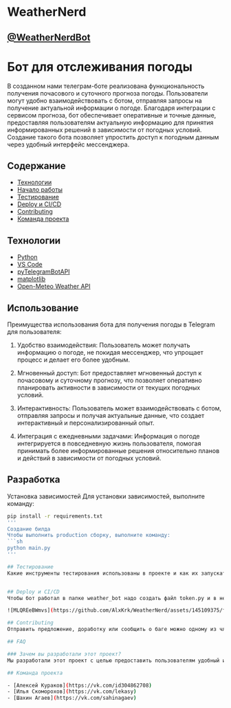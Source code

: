 # WeatherNerd
## [@WeatherNerdBot](https://telegram.me/WeatherNerdBot)
# Бот для отслеживания погоды
В созданном нами телеграм-боте реализована функциональность получения почасового и суточного прогноза погоды. Пользователи могут удобно взаимодействовать с ботом, отправляя запросы на получение актуальной информации о погоде. Благодаря интеграции с сервисом прогноза, бот обеспечивает оперативные и точные данные, предоставляя пользователям актуальную информацию для принятия информированных решений в зависимости от погодных условий. Создание такого бота позволяет упростить доступ к погодным данным через удобный интерфейс мессенджера.

## Содержание
- [Технологии](#технологии)
- [Начало работы](#начало-работы)
- [Тестирование](#тестирование)
- [Deploy и CI/CD](#deploy-и-ci/cd)
- [Contributing](#contributing)
- [Команда проекта](#команда-проекта)

## Технологии
- [Python](https://www.python.org/)
- [VS Code](https://code.visualstudio.com/)
- [pyTelegramBotAPI](https://pypi.org/project/pyTelegramBotAPI/)
- [matplotlib](https://matplotlib.org/)
- [Open-Meteo Weather API](https://open-meteo.com/)

## Использование
Преимущества использования бота для получения погоды в Telegram для пользователя:

1. Удобство взаимодействия: Пользователь может получать информацию о погоде, не покидая мессенджер, что упрощает процесс и делает его более удобным.

2. Мгновенный доступ: Бот предоставляет мгновенный доступ к почасовому и суточному прогнозу, что позволяет оперативно планировать активности в зависимости от текущих погодных условий.

3. Интерактивность: Пользователь может взаимодействовать с ботом, отправляя запросы и получая актуальные данные, что создает интерактивный и персонализированный опыт.

4. Интеграция с ежедневными задачами: Информация о погоде интегрируется в повседневную жизнь пользователя, помогая принимать более информированные решения относительно планов и действий в зависимости от погодных условий.

## Разработка
Установка зависимостей
Для установки зависимостей, выполните команду:
```sh
pip install -r requirements.txt
'''
Создание билда
Чтобы выполнить production сборку, выполните команду:
```sh
python main.py
'''

## Тестирование
Какие инструменты тестирования использованы в проекте и как их запускать. Например:


## Deploy и CI/CD
Чтобы бот работал в папке weather_bot надо создать файл token.py и в нем добавить константу API_TOKEN и прировнять ее к токену телеграм бота

![MLQREeBWmvs](https://github.com/AlxKrk/WeatherNerd/assets/145109375/f53af68d-a258-4cb4-89bc-10c467911295)

## Contributing
Отправить предложение, доработку или сообщить о баге можно одному из членов команды проекти

## FAQ 

### Зачем вы разработали этот проект?
Мы разработали этот проект с целью предоставить пользователям удобный и быстрый способ получения актуальной информации о погоде через мессенджер Telegram. Наш бот обеспечивает почасовой и суточный прогноз, что позволяет пользователям оперативно планировать свои дела в зависимости от текущих и будущих погодных условий. Создание такого бота позволяет совместить функциональность уведомлений о погоде с популярным мессенджером, делая процесс получения информации более удобным и доступным для широкого круга пользователей.

## Команда проекта

- [Алексей Кураков](https://vk.com/id304862708)
- [Илья Скоморохов](https://vk.com/lekasy)
- [Шахин Агаев](https://vk.com/sahinagaev)
